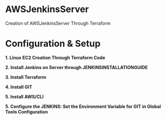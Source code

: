 # AWSJenkinsServer
Creation of AWSJenkinsServer Through Terraform

# Configuration & Setup

**1. Linux EC2 Creation Through Terraform Code**

**2. Install Jenkins on Server through JENKINSINSTALLATIONGUIDE**

**3. Install Terraform**

**4. Install GIT**

**5. Install AWS/CLI**

**5. Configure the JENKINS: Set the Environment Variable for GIT in Global Tools Configuration**

